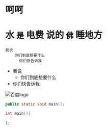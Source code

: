 # 呵呵
水 `是` 电费
说的 `佛` 睡地方
=======
    我说
        你们到底想要什么
          你们快告诉我
* 我说
  * 你们到底想要什么
* 你们快告诉我

![](http://www.baidu.com/img/bdlogo.gif "百度logo")

```Java  
public static void main();
```
```C
int main(){
  
};
```
